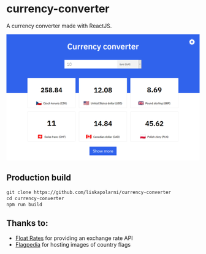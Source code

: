 # currency-converter
A currency converter made with ReactJS.

![Screenshot](screenshot.png)

## Production build
```
git clone https://github.com/liskapolarni/currency-converter
cd currency-converter
npm run build
```

## Thanks to:
* [Float Rates](http://www.floatrates.com) for providing an exchange rate API
* [Flagpedia](https://www.flagpedia.net) for hosting images of country flags
